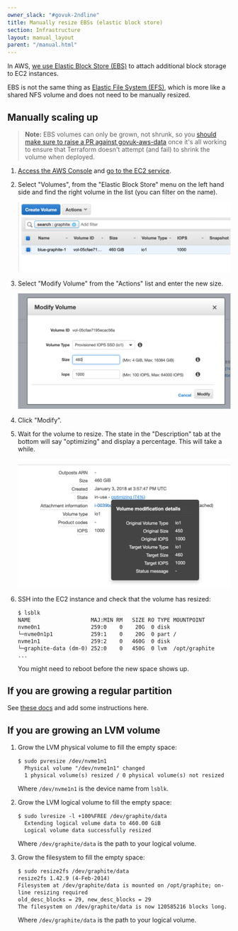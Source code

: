 ```yaml
---
owner_slack: "#govuk-2ndline"
title: Manually resize EBSs (elastic block store)
section: Infrastructure
layout: manual_layout
parent: "/manual.html"
---
```


In AWS, [we use Elastic Block Store (EBS)][ebs] to attach additional
block storage to EC2 instances.

EBS is not the same thing as [Elastic File System (EFS)][efs], which
is more like a shared NFS volume and does not need to be manually
resized.

[ebs]: https://docs.aws.amazon.com/AWSEC2/latest/UserGuide/AmazonEBS.html
[efs]: https://docs.aws.amazon.com/efs/latest/ug/whatisefs.html

## Manually scaling up

> **Note:** EBS volumes can only be grown, not shrunk, so you [should
> make sure to raise a PR against govuk-aws-data][pr] once it's all
> working to ensure that Terraform doesn't attempt (and fail) to
> shrink the volume when deployed.

1. [Access the AWS Console](/manual/access-aws-console.html) and [go to the EC2 service][ec2-home].

1. Select "Volumes", from the "Elastic Block Store" menu on the left
   hand side and find the right volume in the list (you can filter on
   the name).

   ![Filtering EBS volumes](images/manually-resize-ebs-volume-filter.png)

1. Select "Modify Volume" from the "Actions" list and enter the new
   size.

   ![Modifying an EBS volume](images/manually-resize-ebs-volume-modify.png)

1. Click "Modify".

1. Wait for the volume to resize.  The state in the "Description" tab
   at the bottom will say "optimizing" and display a percentage.  This
   will take a while.

   ![EBS volume status](images/manually-resize-ebs-volume-status.png)

1. SSH into the EC2 instance and check that the volume has resized:

   ```
   $ lsblk
   NAME                   MAJ:MIN RM   SIZE RO TYPE MOUNTPOINT
   nvme0n1                259:0    0    20G  0 disk
   └─nvme0n1p1            259:1    0    20G  0 part /
   nvme1n1                259:2    0   460G  0 disk
   └─graphite-data (dm-0) 252:0    0   450G  0 lvm  /opt/graphite
   ...
   ```

   You might need to reboot before the new space shows up.

## If you are growing a regular partition

See [these docs](https://n2ws.com/blog/how-to-guides/how-to-increase-the-size-of-an-aws-ebs-cloud-volume-attached-to-a-linux-machine) and add some instructions here.

## If you are growing an LVM volume

1. Grow the LVM physical volume to fill the empty space:

   ```
   $ sudo pvresize /dev/nvme1n1
     Physical volume "/dev/nvme1n1" changed
     1 physical volume(s) resized / 0 physical volume(s) not resized
   ```

   Where `/dev/nvme1n1` is the device name from `lsblk`.

1. Grow the LVM logical volume to fill the empty space:

   ```
   $ sudo lvresize -l +100%FREE /dev/graphite/data
     Extending logical volume data to 460.00 GiB
     Logical volume data successfully resized
   ```

   Where `/dev/graphite/data` is the path to your logical volume.

1. Grow the filesystem to fill the empty space:

   ```
   $ sudo resize2fs /dev/graphite/data
   resize2fs 1.42.9 (4-Feb-2014)
   Filesystem at /dev/graphite/data is mounted on /opt/graphite; on-line resizing required
   old_desc_blocks = 29, new_desc_blocks = 29
   The filesystem on /dev/graphite/data is now 120585216 blocks long.
   ```

   Where `/dev/graphite/data` is the path to your logical volume.

[ec2-home]: https://eu-west-1.console.aws.amazon.com/ec2/home?region=eu-west-1
[pr]: https://github.com/alphagov/govuk-aws-data/pull/811
